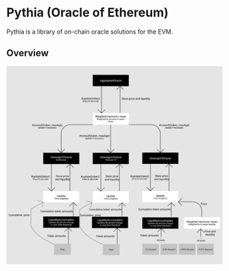 # Pythia (Oracle of Ethereum)

Pythia is a library of on-chain oracle solutions for the EVM.

## Overview

![High level flow chart](/assets/images/high-level-flow-chart.png)